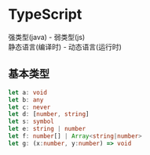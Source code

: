 # TypeScript

强类型(java) - 弱类型(js)  
静态语言(编译时) - 动态语言(运行时)

## 基本类型

```typescript
let a: void
let b: any
let c: never
let d: [number, string]
let s: symbol
let e: string | number
let f: number[] | Array<string|number>
let g: (x:number, y:number) => void
```
